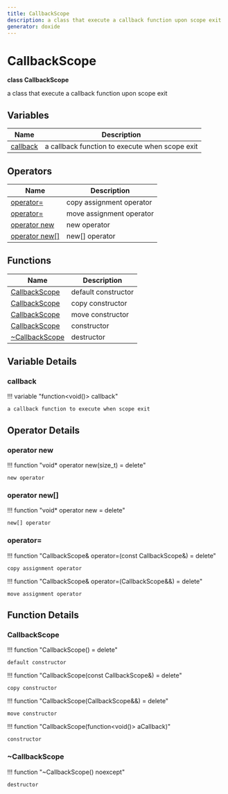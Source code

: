 ```yaml
---
title: CallbackScope
description: a class that execute a callback function upon scope exit 
generator: doxide
---
```



# CallbackScope

**class CallbackScope**

a class that execute a callback function upon scope exit

## Variables

| Name | Description |
| ---- | ----------- |
| [callback](#callback) | a callback function to execute when scope exit  |

## Operators

| Name | Description |
| ---- | ----------- |
| [operator=](#operator_u003d) | copy assignment operator  |
| [operator=](#operator_u003d) | move assignment operator  |
| [operator new](#operatornew) | new operator  |
| [operator new[]](#operatornew_u005b_u005d) | new[] operator  |

## Functions

| Name | Description |
| ---- | ----------- |
| [CallbackScope](#CallbackScope) | default constructor  |
| [CallbackScope](#CallbackScope) | copy constructor  |
| [CallbackScope](#CallbackScope) | move constructor  |
| [CallbackScope](#CallbackScope) | constructor  |
| [~CallbackScope](#_u007eCallbackScope) | destructor  |

## Variable Details

### callback<a name="callback"></a>

!!! variable "function&lt;void()&gt; callback"

    a callback function to execute when scope exit

## Operator Details

### operator new<a name="operatornew"></a>

!!! function "void&#42; operator new(size_t) = delete"

    new operator

### operator new[]<a name="operatornew_u005b_u005d"></a>

!!! function "void&#42; operator new[](size_t) = delete"

    new[] operator

### operator=<a name="operator_u003d"></a>

!!! function "CallbackScope&amp; operator=(const CallbackScope&amp;) = delete"

    copy assignment operator

!!! function "CallbackScope&amp; operator=(CallbackScope&amp;&amp;) = delete"

    move assignment operator

## Function Details

### CallbackScope<a name="CallbackScope"></a>

!!! function "CallbackScope() = delete"

    default constructor

!!! function "CallbackScope(const CallbackScope&amp;) = delete"

    copy constructor

!!! function "CallbackScope(CallbackScope&amp;&amp;) = delete"

    move constructor

!!! function "CallbackScope(function&lt;void()&gt; aCallback)"

    constructor

### ~CallbackScope<a name="_u007eCallbackScope"></a>

!!! function "~CallbackScope() noexcept"

    destructor
